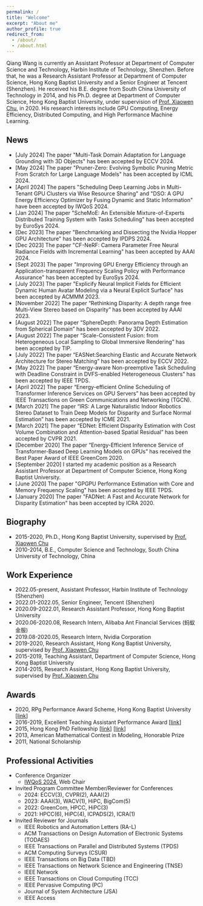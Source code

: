 ```yaml
---
permalink: /
title: "Welcome"
excerpt: "About me"
author_profile: true
redirect_from: 
  - /about/
  - /about.html
---
```



Qiang Wang is currently an Assistant Professor at Department of Computer Science and Technology, Harbin Institute of Technology, Shenzhen. Before that, he was a Research Assistant Professor at Department of Computer Science, Hong Kong Baptist University and a Senior Engineer at Tencent (Shenzhen). He received his B.E. degree from South China University of Technology in 2014, and his Ph.D. degree at Department of Computer Science, Hong Kong Baptist University, under supervision of [Prof. Xiaowen Chu](https://sites.google.com/view/chuxiaowen), in 2020. His research interests include GPU Computing, Energy Efficiency, Distributed Computing, and High Performance Machine Learning. 

## News
+ \[July 2024\] The paper "Multi-Task Domain Adaptation for Language Grounding with 3D Objects" has been accepted by ECCV 2024.
+ \[May 2024\] The paper "Pruner-Zero: Evolving Symbolic Pruning Metric From Scratch for Large Language Models" has been accepted by ICML 2024.
+ \[April 2024\] The papers "Scheduling Deep Learning Jobs in Multi-Tenant GPU Clusters via Wise Resource Sharing" and "DSO: A GPU Energy Efficiency Optimizer by Fusing Dynamic and Static Information" have been accepted by IWQoS 2024.
+ \[Jan 2024\] The paper "ScheMoE: An Extensible Mixture-of-Experts Distributed Training System with Tasks Scheduling" has been accepted by EuroSys 2024.
+ \[Dec 2023\] The paper "Benchmarking and Dissecting the Nvidia Hopper GPU Architecture" has been accepted by IPDPS 2024.
+ \[Dec 2023\] The paper "CF-NeRF: Camera Parameter Free Neural Radiance Fields with Incremental Learning" has been accepted by AAAI 2024.
+ \[Sept 2023\] The paper "Improving GPU Energy Efficiency through an Application-transparent Frequency Scaling Policy with Performance Assurance" has been accepted by EuroSys 2024.
+ \[July 2023\] The paper "Explicify Neural Implicit Fields for Efficient Dynamic Human Avatar Modeling via a Neural Explicit Surface" has been accepted by ACMMM 2023.
+ \[November 2022\] The paper “Rethinking Disparity: A depth range free Multi-View Stereo based on Disparity” has been accepted by AAAI 2023. 
+ \[August 2022\] The paper “SphereDepth: Panorama Depth Estimation from Spherical Domain” has been accepted by 3DV 2022. 
+ \[August 2022\] The paper “Scale-Consistent Fusion: from Heterogeneous Local Sampling to Global Immersive Rendering” has been accepted by TIP. 
+ \[July 2022\] The paper “EASNet:Searching Elastic and Accurate Network Architecture for Stereo Matching” has been accepted by ECCV 2022. 
+ \[May 2022\] The paper “Energy-aware Non-preemptive Task Scheduling with Deadline Constraint in DVFS-enabled Heterogeneous Clusters” has been accepted by IEEE TPDS. 
+ \[April 2022\] The paper “Energy-efficient Online Scheduling of Transformer Inference Services on GPU Servers” has been accepted by IEEE Transactions on Green Communications and Networking (TGCN). 
+ \[March 2021\] The paper “IRS: A Large Naturalistic Indoor Robotics Stereo Dataset to Train Deep Models for Disparity and Surface Normal Estimation” has been accepted by ICME 2021.
+ \[March 2021\] The paper “EDNet: Efficient Disparity Estimation with Cost Volume Combination and Attention-based Spatial Residual” has been accepted by CVPR 2021.
+ \[December 2020\] The paper “Energy-Efficient Inference Service of Transformer-Based Deep Learning Models on GPUs” has received the Best Paper Award of IEEE GreenCom 2020.
+ \[September 2020\] I started my academic position as a Research Assistant Professor at Department of Computer Science, Hong Kong Baptist University.
+ \[June 2020\] The paper "GPGPU Performance Estimation with Core and Memory Frequency Scaling" has been accepted by IEEE TPDS.
+ \[January 2020\] The paper "FADNet: A Fast and Accurate Network for Disparity Estimation" has been accepted by ICRA 2020.

## Biography
+ 2015-2020, Ph.D., Hong Kong Baptist University, supervised by [Prof. Xiaowen Chu](https://sites.google.com/view/chuxiaowen)
+ 2010-2014, B.E., Computer Science and Technology, South China University of Technology, China

## Work Experience
+ 2022.05-present, Assistant Professor, Harbin Institute of Technology (Shenzhen)
+ 2022.01-2022.05, Senior Engineer, Tencent (Shenzhen)
+ 2020.09-2022.01, Research Assistant Professor, Hong Kong Baptist University
+ 2020.06-2020.08, Research Intern, Alibaba Ant Financial Services (蚂蚁金服)
+ 2019.08-2020.05, Research Intern, Nvidia Corporation
+ 2019-2020, Research Assistant, Hong Kong Baptist University, supervised by [Prof. Xiaowen Chu](https://sites.google.com/view/chuxiaowen)
+ 2015-2019, Teaching Assistant, Department of Computer Science, Hong Kong Baptist University
+ 2014-2015, Research Assistant, Hong Kong Baptist University, supervised by [Prof. Xiaowen Chu](https://sites.google.com/view/chuxiaowen)

## Awards
+ 2020, RPg Performance Award Scheme, Hong Kong Baptist University \[[link](https://www.comp.hkbu.edu.hk/v1/?pid=48)\]
+ 2016-2019, Excellent Teaching Assistant Performance Award \[[link](https://www.comp.hkbu.edu.hk/v1/?pid=48)\]
+ 2015, Hong Kong PhD Fellowship \[[link](https://cerg1.ugc.edu.hk/hkpfs/index.html)\] \[[link](https://www.comp.hkbu.edu.hk/v1/?pid=48)\]
+ 2013, American Mathematical Contest in Modeling, Honorable Prize
+ 2011, National Scholarship

## Professional Activities
+ Conference Organizer
    + [IWQoS 2024](https://iwqos2024.ieee-iwqos.org/committees/organizing-committee), Web Chair
+ Invited Program Committee Member/Reviewer for Conferences
    + 2024: ECCV(3), CVPR(2), AAAI(2)
    + 2023: AAAI(3), WACV(1), HiPC, BigCom(5)
    + 2022: GreenCom, HPCC, HiPC(3)
    + 2021: HPCC(6), HiPC(4), ICPADS(2), ICRA(1)
+ Invited Reviewer for Journals
    + IEEE Robotics and Automation Letters (RA-L)
    + ACM Transactions on Design Automation of Electronic Systems (TODAES)
    + IEEE Transactions on Parallel and Distributed Systems (TPDS)
    + ACM Computing Surveys (CSUR)
    + IEEE Transactions on Big Data (TBD)
    + IEEE Transactions on Network Science and Engineering (TNSE)
    + IEEE Network 
    + IEEE Transactions on Cloud Computing (TCC)
    + IEEE Pervasive Computing (PC)
    + Journal of System Architecture (JSA)
    + IEEE Access
